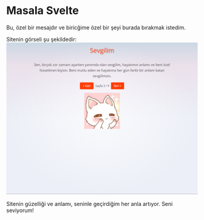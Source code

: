 # Masala Svelte

Bu, özel bir mesajdır ve biricğime özel bir şeyi burada bırakmak istedim.

Sitenin görseli şu şekildedir:
![Aşkıma Özel Resim](/pictures%20for%20github/aşkıma.png)

Sitenin güzelliği ve anlamı, seninle geçirdiğim her anla artıyor. Seni seviyorum!
